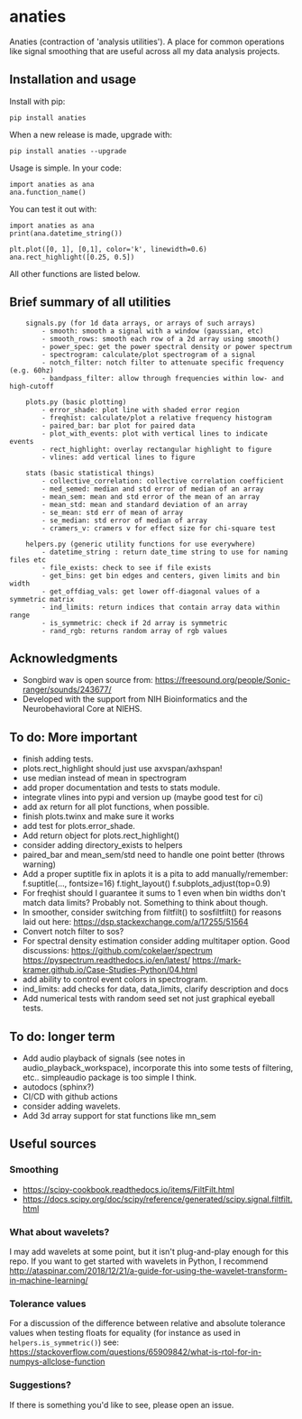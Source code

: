 # anaties
Anaties (contraction of 'analysis utilities'). A place for common operations like signal smoothing that are useful across all my data analysis projects.


## Installation and usage
Install with pip:

    pip install anaties

When a new release is made, upgrade with:

    pip install anaties --upgrade

Usage is simple. In your code:

    import anaties as ana
    ana.function_name()

You can test it out with:

    import anaties as ana
    print(ana.datetime_string())

    plt.plot([0, 1], [0,1], color='k', linewidth=0.6)
    ana.rect_highlight([0.25, 0.5])

All other functions are listed below.

## Brief summary of all utilities

        signals.py (for 1d data arrays, or arrays of such arrays)
            - smooth: smooth a signal with a window (gaussian, etc)
            - smooth_rows: smooth each row of a 2d array using smooth()
            - power_spec: get the power spectral density or power spectrum
            - spectrogram: calculate/plot spectrogram of a signal
            - notch_filter: notch filter to attenuate specific frequency (e.g. 60hz)
            - bandpass_filter: allow through frequencies within low- and high-cutoff

        plots.py (basic plotting)
            - error_shade: plot line with shaded error region
            - freqhist: calculate/plot a relative frequency histogram
            - paired_bar: bar plot for paired data
            - plot_with_events: plot with vertical lines to indicate events
            - rect_highlight: overlay rectangular highlight to figure
            - vlines: add vertical lines to figure

        stats (basic statistical things)
            - collective_correlation: collective correlation coefficient
            - med_semed: median and std error of median of an array
            - mean_sem: mean and std error of the mean of an array
            - mean_std: mean and standard deviation of an array
            - se_mean: std err of mean of array
            - se_median: std error of median of array
            - cramers_v: cramers v for effect size for chi-square test

        helpers.py (generic utility functions for use everywhere)
            - datetime_string : return date_time string to use for naming files etc
            - file_exists: check to see if file exists
            - get_bins: get bin edges and centers, given limits and bin width
            - get_offdiag_vals: get lower off-diagonal values of a symmetric matrix
            - ind_limits: return indices that contain array data within range
            - is_symmetric: check if 2d array is symmetric
            - rand_rgb: returns random array of rgb values

## Acknowledgments
- Songbird wav is open source from: https://freesound.org/people/Sonic-ranger/sounds/243677/
- Developed with the support from NIH Bioinformatics and the Neurobehavioral Core at NIEHS.

## To do: More important
- finish adding tests.
- plots.rect_highlight should just use axvspan/axhspan!
- use median instead of mean in spectrogram
- add proper documentation and tests to stats module.
- integrate vlines into pypi and version up (maybe good test for ci)
- add ax return for all plot functions, when possible.
- finish plots.twinx and make sure it works
- add test for plots.error_shade.
- Add return object for plots.rect_highlight()
- consider adding directory_exists to helpers
- paired_bar and mean_sem/std need to handle one point better (throws warning)
- Add a proper suptitle fix in aplots it is a pita to add manually/remember:
      f.suptitle(..., fontsize=16)
      f.tight_layout()
      f.subplots_adjust(top=0.9)
- For freqhist should I guarantee it sums to 1 even when bin widths don't match data limits? Probably not. Something to think about though.
- In smoother, consider switching from filtfilt() to sosfiltfilt() for reasons laid out here: https://dsp.stackexchange.com/a/17255/51564
- Convert notch filter to sos?
- For spectral density estimation consider adding multitaper option. Good discussions:
https://github.com/cokelaer/spectrum
https://pyspectrum.readthedocs.io/en/latest/
https://mark-kramer.github.io/Case-Studies-Python/04.html
- add ability to control event colors in spectrogram.
- ind_limits: add checks for data, data_limits, clarify description and docs
- Add numerical tests with random seed set not just graphical eyeball tests.

## To do: longer term
- Add audio playback of signals (see notes in audio_playback_workspace), incorporate this into some tests of filtering, etc.. simpleaudio package is too simple I think.
- autodocs (sphinx?)
- CI/CD with github actions
- consider adding wavelets.
- Add 3d array support for stat functions like mn_sem

## Useful sources
### Smoothing
- https://scipy-cookbook.readthedocs.io/items/FiltFilt.html
- https://docs.scipy.org/doc/scipy/reference/generated/scipy.signal.filtfilt.html

### What about wavelets?
I may add wavelets at some point, but it isn't plug-and-play enough for this repo. If you want to get started with wavelets in Python, I recommend http://ataspinar.com/2018/12/21/a-guide-for-using-the-wavelet-transform-in-machine-learning/

### Tolerance values
For a discussion of the difference between relative and absolute tolerance values when testing floats for equality (for instance as used in `helpers.is_symmetric()`) see:
 https://stackoverflow.com/questions/65909842/what-is-rtol-for-in-numpys-allclose-function

 ### Suggestions?
 If there is something you'd like to see, please open an issue.
